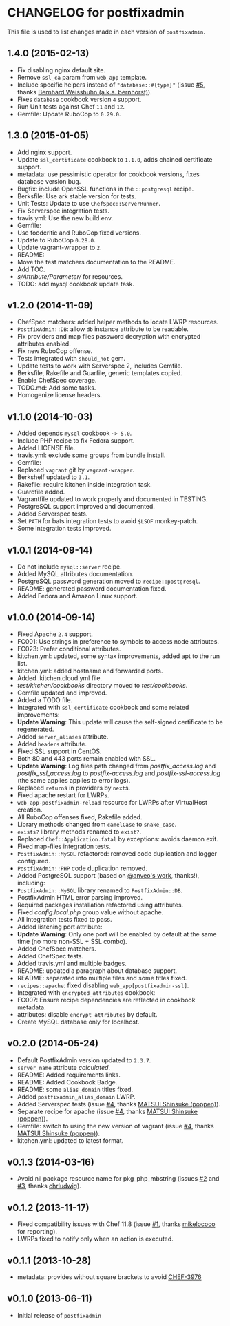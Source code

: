 # CHANGELOG for postfixadmin

This file is used to list changes made in each version of `postfixadmin`.

## 1.4.0 (2015-02-13)

* Fix disabling nginx default site.
* Remove `ssl_ca` param from `web_app` template.
* Include specific helpers instead of `"database::#{type}"` (issue [#5](https://github.com/onddo/postfixadmin-cookbook/pull/5), thanks [Bernhard Weisshuhn (a.k.a. bernhorst)](https://github.com/bkw)).
 * Fixes `database` cookbook version `4` support.
* Run Unit tests against Chef `11` and `12`.
* Gemfile: Update RuboCop to `0.29.0`.

## 1.3.0 (2015-01-05)

* Add nginx support.
* Update `ssl_certificate` cookbook to `1.1.0`, adds chained certificate support.
* metadata: use pessimistic operator for cookbook versions, fixes database version bug.
* Bugfix: include OpenSSL functions in the `::postgresql` recipe.
* Berksfile: Use ark stable version for tests.
* Unit Tests: Update to use `ChefSpec::ServerRunner`.
* Fix Serverspec integration tests.
* travis.yml: Use the new build env.
* Gemfile:
 * Use foodcritic and RuboCop fixed versions.
 * Update to RuboCop `0.28.0`.
 * Update vagrant-wrapper to `2`.
* README:
 * Move the test matchers documentation to the README.
 * Add TOC.
 * *s/Attribute/Parameter/* for resources.
* TODO: add mysql cookbook update task.

## v1.2.0 (2014-11-09)

* ChefSpec matchers: added helper methods to locate LWRP resources.
* `PostfixAdmin::DB`: allow `db` instance attribute to be readable.
* Fix providers and map files password decryption with encrypted attributes enabled.
* Fix new RuboCop offense.
* Tests integrated with `should_not` gem.
* Update tests to work with Serverspec 2, includes Gemfile.
* Berksfile, Rakefile and Guarfile, generic templates copied.
* Enable ChefSpec coverage.
* TODO.md: Add some tasks.
* Homogenize license headers.

## v1.1.0 (2014-10-03)

* Added depends `mysql` cookbook `~> 5.0`.
* Include PHP recipe to fix Fedora support.
* Added LICENSE file.
* travis.yml: exclude some groups from bundle install.
* Gemfile:
 * Replaced `vagrant` git by `vagrant-wrapper`.
 * Berkshelf updated to `3.1`.
* Rakefile: require kitchen inside integration task.
* Guardfile added.
* Vagrantfile updated to work properly and documented in TESTING.
* PostgreSQL support improved and documented.
* Added Serverspec tests.
* Set `PATH` for bats integration tests to avoid `$LSOF` monkey-patch.
* Some integration tests improved.

## v1.0.1 (2014-09-14)

* Do not include `mysql::server` recipe.
* Added MySQL attributes documentation.
* PostgreSQL password generation moved to `recipe::postgresql`.
* README: generated password documentation fixed.
* Added Fedora and Amazon Linux support.

## v1.0.0 (2014-09-14)

* Fixed Apache `2.4` support.
* FC001: Use strings in preference to symbols to access node attributes.
* FC023: Prefer conditional attributes.
* kitchen.yml: updated, some syntax improvements, added apt to the run list.
* kitchen.yml: added hostname and forwarded ports.
* Added .kitchen.cloud.yml file.
* *test/kitchen/cookbooks* directory moved to *test/cookbooks*.
* Gemfile updated and improved.
* Added a TODO file.
* Integrated with `ssl_certificate` cookbook and some related improvements:
 * **Update Warning**: This update will cause the self-signed certificate to be regenerated.
 * Added `server_aliases` attribute.
 * Added `headers` attribute.
 * Fixed SSL support in CentOS.
 * Both 80 and 443 ports remain enabled with SSL.
 * **Update Warning**: Log files path changed from *postfix_access.log* and *postfix_ssl_access.log* to *postfix-access.log* and *postfix-ssl-access.log* (the same applies applies to error logs).
 * Replaced `return`s in providers by `next`s.
 * Fixed apache restart for LWRPs.
* `web_app-postfixadmin-reload` resource for LWRPs after VirtualHost creation.
* All RuboCop offenses fixed, Rakefile added.
 * Library methods changed from `camelCase` to `snake_case`.
 * `exists?` library methods renamed to `exist?`.
 * Replaced `Chef::Application.fatal` by exceptions: avoids daemon exit.
 * Fixed map-files integration tests.
* `PostfixAdmin::MySQL` refactored: removed code duplication and logger configured.
* `PostfixAdmin::PHP` code duplication removed.
* Added PostgreSQL support (based on [@anveo's work](https://github.com/anveo/postfixadmin-cookbook/commits/postgresql-support), thanks!), including:
 * `PostfixAdmin::MySQL` library renamed to `PostfixAdmin::DB`.
 * PostfixAdmin HTML error parsing improved.
 * Required packages installation refactored using attributes.
 * Fixed *config.local.php* group value without apache.
* All integration tests fixed to pass.
* Added listening port attribute:
 * **Update Warning**: Only one port will be enabled by default at the same time (no more non-SSL + SSL combo).
* Added ChefSpec matchers.
* Added ChefSpec tests.
* Added travis.yml and multiple badges.
* README: updated a paragraph about database support.
* README: separated into multiple files and some titles fixed.
* `recipes::apache`: fixed disabling `web_app[postfixadmin-ssl]`.
* Integrated with `encrypted_attributes` cookbook:
 * FC007: Ensure recipe dependencies are reflected in cookbook metadata.
 * attributes: disable `encrypt_attributes` by default.
* Create MySQL database only for localhost.

## v0.2.0 (2014-05-24)

* Default PostfixAdmin version updated to `2.3.7`.
* `server_name` attribute *calculated*.
* README: Added requirements links.
* README: Added Cookbook Badge.
* README: some `alias_domain` titles fixed.
* Added `postfixadmin_alias_domain` LWRP.
* Added Serverspec tests (issue [#4](https://github.com/onddo/postfixadmin-cookbook/pull/4), thanks [MATSUI Shinsuke (poppen)](https://github.com/poppen)).
* Separate recipe for apache (issue [#4](https://github.com/onddo/postfixadmin-cookbook/pull/4), thanks [MATSUI Shinsuke (poppen)](https://github.com/poppen)).
* Gemfile: switch to using the new version of vagrant (issue [#4](https://github.com/onddo/postfixadmin-cookbook/pull/4), thanks [MATSUI Shinsuke (poppen)](https://github.com/poppen)).
* kitchen.yml: updated to latest format.

## v0.1.3 (2014-03-16)

* Avoid nil package resource name for pkg_php_mbstring (issues [#2](https://github.com/onddo/postfixadmin-cookbook/pull/2) and [#3](https://github.com/onddo/postfixadmin-cookbook/pull/3), thanks [chrludwig](https://github.com/chrludwig)).

## v0.1.2 (2013-11-17)

* Fixed compatibility issues with Chef 11.8 (issue [#1](https://github.com/onddo/postfixadmin-cookbook/pull/1), thanks [mikelococo](https://github.com/mikelococo) for reporting).
* LWRPs fixed to notify only when an action is executed.

## v0.1.1 (2013-10-28)

* metadata: provides without square brackets to avoid [CHEF-3976](https://tickets.opscode.com/browse/CHEF-3976)

## v0.1.0 (2013-06-11)

* Initial release of `postfixadmin`
